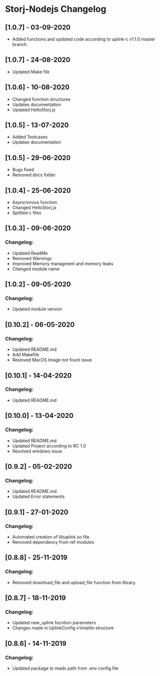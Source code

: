 # Storj-Nodejs Changelog

## [1.0.7] - 03-09-2020
* Added functions and updated code according to uplink-c v1.1.0 master branch

## [1.0.7] - 24-08-2020
* Updated Make file

## [1.0.6] - 10-08-2020
* Changed function structures
* Updates documentation
* Updated HelloStorj.js

## [1.0.5] - 13-07-2020
* Added Testcases
* Updates documentation

## [1.0.5] - 29-06-2020
* Bugs fixed
* Removed docs folder

## [1.0.4] - 25-06-2020
* Asyncronous function
* Changed HelloStorj.js
* Splitted c files

## [1.0.3] - 09-06-2020
### Changelog:
* Updated ReadMe
* Removed Warnings
* Improved Memory managment and memory leaks
* Changed module name

## [1.0.2] - 09-05-2020
### Changelog:
* Updated module version

## [0.10.2] - 06-05-2020
### Changelog:
* Updated README.md
* Add Makefile
* Resloved MacOS Image not fount issue

## [0.10.1] - 14-04-2020
### Changelog:
* Updated README.md

## [0.10.0] - 13-04-2020
### Changelog:
* Updated README.md
* Updated Project according to RC 1.0
* Resolved windows issue

## [0.9.2] - 05-02-2020
### Changelog:
* Updated README.md
* Updated Error statements

## [0.9.1] - 27-01-2020
### Changelog:
* Automated creation of libuplink.so file.
* Removed dependency from ref modules

## [0.8.8] - 25-11-2019
### Changelog:
* Removed download_file and upload_file function from library.

## [0.8.7] - 18-11-2019
### Changelog:
* Updated new_uplink fucntion parameters
* Changes made in UplinkConfig->Volatile structure

## [0.8.6] - 14-11-2019
### Changelog:
* Updated package to reads path from .env config file
